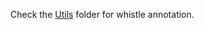 Check the [Utils](https://github.com/NaoDevils/AudioProcessing/tree/main/Utils) folder for whistle annotation.
